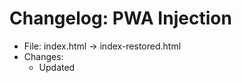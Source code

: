 # Changelog: PWA Injection

- File: index.html → index-restored.html
- Changes:
  - Updated <title> to "GJN 2025 Road Transport Guide"
  - Injected:
    - <link rel="manifest" href="/assets/manifest.json">
    - <meta name="theme-color" content="#ffffff">
    - <script> block to register service worker
